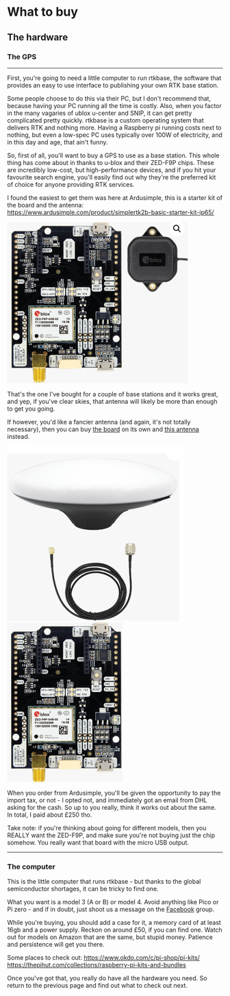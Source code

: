 # What to buy

## The hardware

### The GPS

---
First, you're going to need a little computer to run rtkbase, the software that provides an easy to use interface to publishing your own RTK base station.

Some people choose to do this via their PC, but I don't recommend that, because having your PC running all the time is costly. Also, when you factor in the many vagaries of ublox u-center and SNIP, it can get pretty complicated pretty quickly. rtkbase is a custom operating system that delivers RTK and nothing more. Having a Raspberry pi running costs next to nothing, but even a low-spec PC uses typically over 100W of electricity, and in this day and age, that ain't funny.

So, first of all, you'll want to buy a GPS to use as a base station. This whole thing has come about in thanks to u-blox and their ZED-F9P chips. These are incredibly low-cost, but high-performance devices, and if you hit your favourite search engine, you'll easily find out why they're the preferred kit of choice for anyone providing RTK services.

I found the easiest to get them was here at Ardusimple, this is a starter kit of the board and the antenna:
https://www.ardusimple.com/product/simplertk2b-basic-starter-kit-ip65/

![Simplee kit](simplekit.png) 

That's the one I've bought for a couple of base stations and it works great, and yep, if you've clear skies, that antenna will likely be more than enough to get you going.

If however, you'd like a fancier antenna (and again, it's not totally necessary), then you can buy [the board](https://www.ardusimple.com/product/simplertk2b/) on its own and [this antenna ](https://www.ardusimple.com/product/survey-gnss-multiband-antenna/) instead.

![Survey Antenna](surveyantenna.png)
![The board](theboard.png)

When you order from Ardusimple, you'll be given the opportunity to pay the import tax, or not - I opted not, and immediately got an email from DHL asking for the cash. So up to you really, think it works out about the same. In total, I paid about £250 tho.

Take note: if you're thinking about going for different models, then you REALLY want the ZED-F9P, and make sure you're not buying just the chip somehow. You really want that board with the micro USB output.

---

### The computer

This is the little computer that runs rtkbase - but thanks to the global semiconductor shortages, it can be tricky to find one.

What you want is a model 3 (A or B) or model 4. Avoid anything like Pico or Pi zero - and if in doubt, just shoot us a message on the [Facebook](https://fb.me/freertk) group.

While you're buying, you should add a case for it, a memory card of at least 16gb and a power supply. Reckon on around £50, if you can find one. Watch out for models on Amazon that are the same, but stupid money. Patience and persistence will get you there.

Some places to check out:
https://www.okdo.com/c/pi-shop/pi-kits/
https://thepihut.com/collections/raspberry-pi-kits-and-bundles

Once you've got that, you really do have all the hardware you need. So return to the previous page and find out what to check out next.
